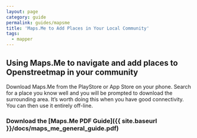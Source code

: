 ```yaml
---
layout: page
category: guide
permalink: guides/mapsme
title: 'Maps.Me to Add Places in Your Local Community'
tags:
  - mapper
---
```


## Using Maps.Me to navigate and add places to Openstreetmap in your community

Download Maps.Me from the PlayStore or App Store on your phone. Search for a place you know well and you will be prompted to download the surrounding area. It’s worth doing this when you have good connectivity. You can then use it entirely off-line.

### Download the [Maps.Me PDF Guide]({{ site.baseurl }}/docs/maps_me_general_guide.pdf)


